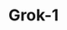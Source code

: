 ---
title: Grok-1
link: https://x.ai/
release:
  month: 11
  year: 2023
training:
  code:
    pretraining:
      value: 1
    finetuning:
      value: 1
    alignment:
      value: Unknown
  data:
    pretraining:
      value: 1
    sft:
      value: 1
    alignment:
      value: Unknown
evaluation:
  code:
    general:
      value: 1
    safety:
      value: N/A
  data:
    utility:
      value: N/A
    safety:
      value: N/A
deployment:
  code:
    inference:
      value: 1
  data:
    weights:
      value: 2

---